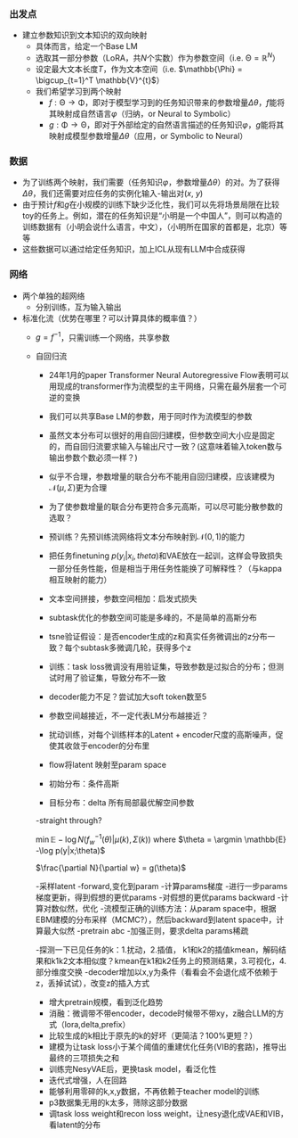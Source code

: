 ### 出发点
+ 建立参数知识到文本知识的双向映射
    - 具体而言，给定一个Base LM
    - 选取其一部分参数（LoRA，共$N$个实数）作为参数空间（i.e. $\mathbb{\Theta} = \mathbb{R}^{N}$）
    - 设定最大文本长度$T$，作为文本空间（i.e. $\mathbb{\Phi} = \bigcup_{t=1}^T \mathbb{V}^{t}$）
    - 我们希望学习到两个映射
        - $f: \mathbb{\Theta} \rightarrow \mathbb{\Phi}$，即对于模型学习到的任务知识带来的参数增量$\Delta \theta$，$f$能将其映射成自然语言$\varphi$（归纳，or Neural to Symbolic）
        - $g: \mathbb{\Phi} \rightarrow \mathbb{\Theta}$，即对于外部给定的自然语言描述的任务知识$\varphi$，$g$能将其映射成模型参数增量$\Delta \theta$（应用，or Symbolic to Neural）

### 数据
+ 为了训练两个映射，我们需要（任务知识$\varphi$，参数增量$\Delta \theta$）的对。为了获得$\Delta \theta$，我们还需要对应任务的实例化输入-输出对($x$, $y$)
+ 由于预计$f$和$g$在小规模的训练下缺少泛化性，我们可以先将场景局限在比较toy的任务上。例如，潜在的任务知识是“小明是一个中国人”，则可以构造的训练数据有（小明会说什么语言，中文），（小明所在国家的首都是，北京）等等
+ 这些数据可以通过给定任务知识，加上ICL从现有LLM中合成获得

### 网络
+ 两个单独的超网络
    - 分别训练，互为输入输出
+ 标准化流（优势在哪里？可以计算具体的概率值？）
    - $g = f^{-1}$，只需训练一个网络，共享参数
    - 自回归流
        - 24年1月的paper Transformer Neural Autoregressive Flow表明可以用现成的transformer作为流模型的主干网络，只需在最外层套一个可逆的变换
        - 我们可以共享Base LM的参数，用于同时作为流模型的参数
        - 虽然文本分布可以很好的用自回归建模，但参数空间大小应是固定的，而自回归流要求输入与输出尺寸一致？(这意味着输入token数与输出参数个数必须一样？)
        - 似乎不合理，参数增量的联合分布不能用自回归建模，应该建模为$\mathcal{N}(\mu, \Sigma)$更为合理
        - 为了使参数增量的联合分布更符合多元高斯，可以尽可能分散参数的选取？
        - 预训练？先预训练流网络将文本分布映射到$\mathcal{N}(0, 1)$的能力

        - 把任务finetuning $p(y_i | x_i, theta)$和VAE放在一起训，这样会导致损失一部分任务性能，但是相当于用任务性能换了可解释性？（与kappa相互映射的能力）
        - 文本空间拼接，参数空间相加：启发式损失
        - subtask优化的参数空间可能是多峰的，不是简单的高斯分布

        - tsne验证假设：是否encoder生成的z和真实任务微调出的z分布一致？每个subtask多微调几轮，获得多个z

        - 训练：task loss微调没有用验证集，导致参数是过拟合的分布；但测试时用了验证集，导致分布不一致
        - decoder能力不足？尝试加大soft token数至5
        - 参数空间越接近，不一定代表LM分布越接近？

        - 扰动训练，对每个训练样本的Latent + encoder尺度的高斯噪声，促使其收敛于encoder的分布里
        - flow将latent 映射至param space
        - 初始分布：条件高斯
        - 目标分布：delta 所有局部最优解空间参数
        
        -straight through?

        $\min \mathbb{E} -\log N(f_{w}^{-1}(\theta) | \mu(k), \Sigma(k))$
        where
        $\theta = \argmin \mathbb{E} -\log p(y|x;\theta)$

        $\frac{\partial N}{\partial w} = g(\theta)$

        -采样latent
        -forward,变化到param
        -计算params梯度
        -进行一步params梯度更新，得到假想的更优params
        -对假想的更优params backward
        -计算对数似然，优化
        -流模型正确的训练方法：从param space中，根据EBM建模的分布采样（MCMC?），然后backward到latent space中，计算最大似然
        -pretrain abc
        -加强正则，要求delta params稀疏

        -探测一下已见任务的k：1.扰动，2.插值， k1和k2的插值kmean，解码结果和k1k2文本相似度？kmean在k1和k2任务上的预测结果，3.可视化，4.部分维度交换
        -decoder增加以x,y为条件（看看会不会退化成不依赖于z，丢掉试试），改变z的插入方式

        - 增大pretrain规模，看到泛化趋势
        - 消融：微调带不带encoder，decode时候带不带xy，z融合LLM的方式（lora,delta,prefix）
        - 比较生成的k相比于原先的k的好坏（更简洁？100%更短？）
        - 建模为让task loss小于某个阈值的重建优化任务(VIB的套路)，推导出最终的三项损失之和
        - 训练完NesyVAE后，更换task model，看泛化性
        - 迭代式增强，人在回路
        - 能够利用零碎的k,x,y数据，不再依赖于teacher model的训练
        - p3数据集无用的k太多，筛除这部分数据
        - 调task loss weight和recon loss weight，让nesy退化成VAE和VIB，看latent的分布